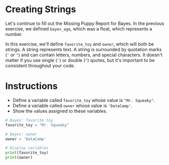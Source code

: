 # Creating Strings

Let's continue to fill out the Missing Puppy Report for Bayes. In the previous exercise, we defined `bayes_age`, which was a float, which represents a number.

In this exercise, we'll define `favorite_toy` and `owner`, which will both be strings. A string represents text. A string is surrounded by quotation marks (`'` or `"`) and can contain letters, numbers, and special characters. It doesn't matter if you use single (`'`) or double (`"`) quotes, but it's important to be consistent throughout your code.

# Instructions 

* Define a variable called `favorite_toy` whose value is `"Mr. Squeaky"`.
* Define a variable called `owner` whose value is `'DataCamp'`.
* Show the values assigned to these variables.

```python
# Bayes' favorite toy
favorite_toy = "Mr. Squeaky"

# Bayes' owner
owner = 'DataCamp'

# Display variables
print(favorite_toy)
print(owner)
```
